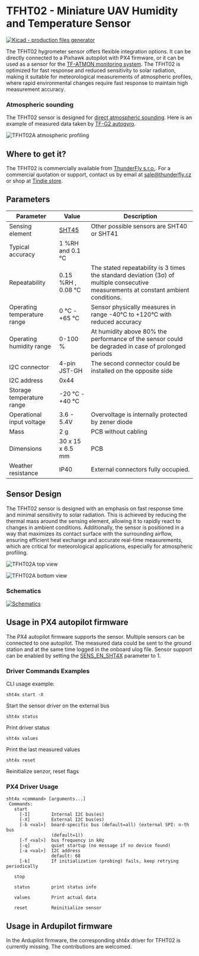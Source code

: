 # TFHT02 - Miniature UAV Humidity and Temperature Sensor

[![Kicad - production files generator](https://github.com/ThunderFly-aerospace/TFHT02/actions/workflows/kicad_outputs.yml/badge.svg)](https://github.com/ThunderFly-aerospace/TFHT02/actions/workflows/kicad_outputs.yml)

The TFHT02 hygrometer sensor offers flexible integration options. It can be directly connected to a Pixhawk autopilot with PX4 firmware, or it can be used as a sensor for the [TF-ATMON monitoring system](https://www.thunderfly.cz/tf-atmon.html). The TFHT02 is optimized for fast response and reduced sensitivity to solar radiation, making it suitable for meteorological measurements of atmospheric profiles, where rapid environmental changes require fast response to maintain high measurement accuracy.

### Atmospheric sounding

The TFHT02 sensor is designed for [direct atmospheric sounding](https://en.wikipedia.org/wiki/Atmospheric_sounding). Here is an example of measured data taken by [TF-G2 autogyro](https://www.thunderfly.cz/tf-g2.html).

![TFHT02A atmospheric profiling](/doc/img/TFHT_vertical_profile_measurement.png)

## Where to get it?

The TFHT02 is commercially available from [ThunderFly s.r.o.](https://www.thunderfly.cz/). For a commercial quotation or support, contact us by email at sale@thunderfly.cz or shop at [Tindie store](https://www.tindie.com/products/thunderfly/tfht01-aerial-hygrometer-and-thermometer/).


## Parameters

| Parameter | Value | Description |
|-----------|-------|-------------|
| Sensing element | [SHT45](https://sensirion.com/media/documents/33FD6951/662A593A/HT_DS_Datasheet_SHT4x.pdf) | Other possible sensors are SHT40 or SHT41 |
| Typical accuracy | 1 %RH and 0.1 °C | |
| Repeatability | 0.15 %RH , 0.08 °C | The stated repeatability is 3 times the standard deviation (3σ) of multiple consecutive measurements at constant ambient conditions. |
| Operating temperature range| 0 °C - +65 °C | Sensor physically measures in range -40°C to +120°C with reduced accuracy |
| Operating humidity range| 0-100 % | At humidity above 80% the performance of the sensor could be degraded in case of prolonged periods |
| I2C connector | 4-pin JST-GH | The second connector could be installed on the opposite side |
| I2C address | 0x44 | |
| Storage temperature range| -20 °C - +40 °C |  |
| Operational input voltage | 3.6 - 5.4V | Overvoltage is internally protected by zener diode |
| Mass | 2 g | PCB without cabling |
| Dimensions | 30 x 15 x 6.5 mm |  PCB |
| Weather resistance | IP40 | External connectors fully occupied. |

## Sensor Design

The TFHT02 sensor is designed with an emphasis on fast response time and minimal sensitivity to solar radiation. This is achieved by reducing the thermal mass around the sensing element, allowing it to rapidly react to changes in ambient conditions. Additionally, the sensor is positioned in a way that maximizes its contact surface with the surrounding airflow, ensuring efficient heat exchange and accurate real-time measurements, which are critical for meteorological applications, especially for atmospheric profiling.

![TFHT02A top view](doc/gen/img/TFHT02-top.png)

![TFHT02A bottom view](doc/gen/img/TFHT02-bottom.png)

### Schematics

[![Schematics](/doc/gen/TFHT02-schematic.svg)](/doc/gen/TFHT02-schematic.pdf)

## Usage in PX4 autopilot firmware

The PX4 autopilot firmware supports the sensor. Multiple sensors can be connected to one autopilot. The measured data could be sent to the ground station and at the same time logged in the onboard ulog file. Sensor support can be enabled by setting the [SENS_EN_SHT4X](http://docs.px4.io/master/en/advanced_config/parameter_reference.html#SENS_EN_SHT3X) parameter to 1.

### Driver Commands Examples

CLI usage example:

    sht4x start -X

Start the sensor driver on the external bus

    sht4x status

Print driver status

    sht4x values

Print the last measured values

    sht4x reset

Reinitialize senzor, reset flags

### PX4 Driver Usage

```
sht4x <command> [arguments...]
 Commands:
   start
     [-I]        Internal I2C bus(es)
     [-X]        External I2C bus(es)
     [-b <val>]  board-specific bus (default=all) (external SPI: n-th bus
                 (default=1))
     [-f <val>]  bus frequency in kHz
     [-q]        quiet startup (no message if no device found)
     [-a <val>]  I2C address
                 default: 68
     [-k]        If initialization (probing) fails, keep retrying periodically

   stop

   status        print status info

   values        Print actual data

   reset         Reinitialize sensor
```

## Usage in Ardupilot firmware

In the Ardupilot firmware, the corresponding sht4x driver for TFHT02 is currently missing. The contributions are welcomed.
